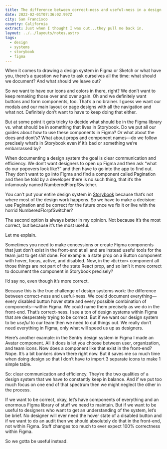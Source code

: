 ```yaml
---
title: The difference between correct-ness and useful-ness in a design system
date: 2022-02-01T07:36:02.997Z
city: San Francisco
country: California
extract: Just when I thought I was out...they pull me back in.
layout: ../../layouts/notes.astro
tags:
  - design
  - systems
  - storybook
  - figma
---
```

When it comes to drawing a design system in Figma or Sketch or what have you, there’s a question we have to ask ourselves all the time: what should we document? And what should we leave out?

So we want to have our icons and colors in there, right? We don’t want to keep remaking those over and over again. Oh and we definitely want buttons and form components, too. That’s a no brainer. I guess we want our modals and our main layout or page designs with all the navigation and what not. Definitely don’t want to have to keep doing that either.

But at some point it gets tricky to decide what should be in the Figma library vs. what should be in something that lives in Storybook. Do we put all our guides about how to use these components in Figma? Or what about the does and dont’s? What about props and component names—do we follow precisely what’s in Storybook even if it’s bad or something we’re embarrassed by? 

When documenting a design system the goal is clear communication and efficiency. We don’t want designers to open up Figma and then ask “what do our popovers look like?” and then have to go into the app to find out. They don’t want to go into Figma and find a component called Pagination and then be told by a developer there is no such thing, that it’s the infamously named NumberedFlorpfSwitcher.

You can’t put your entire design system in [Storybook](https://storybook.js.org/) because that’s not where most of the design work happens. So we have to make a decision: use Pagination and be correct for the future once we fix it or live with the horrid NumberedFlorpfSwitcher?

The second option is always better in my opinion. Not because it’s the most correct, but because it’s the most useful.

Let me explain.

Sometimes you need to make concessions or create Figma components that just don’t exist in the front-end at all and are instead useful tools for the team just to get shit done. For example: a state prop on a Button component with hover, focus, active, and disabled. Now, in the `<Button>` component all those things are not part of the state React prop, and so isn’t it more correct to document the component in Storybook precisely?

I’d say no, even though it’s more correct.

Because this is the true challenge of design systems work: the difference between correct-ness and useful-ness. We could document everything—every disabled button hover state and every possible combination of components—within Figma. We could name them precisely as we do in the front-end. That’s correct-ness. I see a ton of design systems within Figma that are desperately trying to be correct. But if we want our design system to be _useful_ to our team then we need to cut things out. We really don’t need everything in Figma, only what will speed us up as designers.

Here’s another example: in the Sentry design system in Figma I made an Avatar component. All it does is let you choose between user, organization, and team icons. Now does a component like that exist in the front-end? Nope. It’s a bit bonkers down there right now. But it saves me so much time when doing design so that I don’t have to import 3 separate icons to make 1 simple table.

So: clear communication and efficiency. They’re the two qualities of a design system that we have to constantly keep in balance. And if we put too much focus on one end of that spectrum then we might neglect the other in the process.

If we want to be correct, okay, let’s have components of everything and an enormous Figma library of stuff we need to maintain. But if we want to be useful to designers who want to get an understanding of the system, let’s be brief. No designer will ever need the hover state of a disabled button and if we want to do an audit then we should absolutely do that in the front-end, not within Figma. Stuff changes too much to ever expect 100% correctness within Figma.

So we gotta be useful instead.
